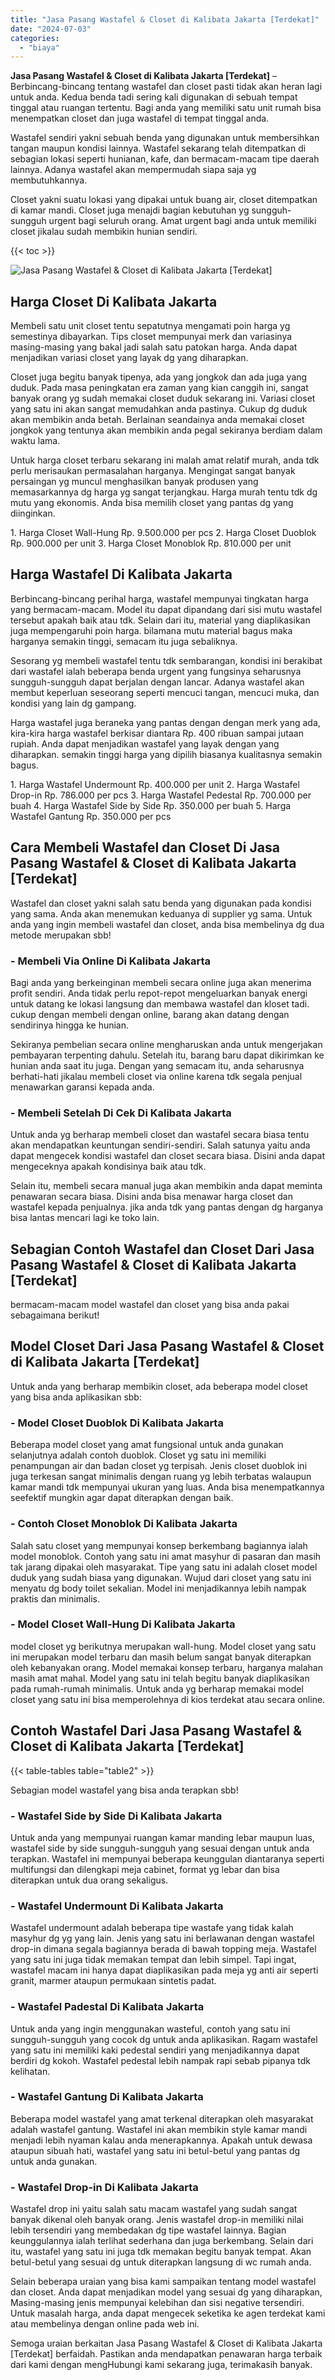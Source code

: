 ```yaml
---
title: "Jasa Pasang Wastafel & Closet di Kalibata Jakarta [Terdekat]"
date: "2024-07-03"
categories: 
  - "biaya"
---
```


**Jasa Pasang Wastafel & Closet di Kalibata Jakarta \[Terdekat\]** – Berbincang-bincang tentang wastafel dan closet pasti tidak akan heran lagi untuk anda. Kedua benda tadi sering kali digunakan di sebuah tempat tinggal atau ruangan tertentu. Bagi anda yang memiliki satu unit rumah bisa menempatkan closet dan juga wastafel di tempat tinggal anda.

Wastafel sendiri yakni sebuah benda yang digunakan untuk membersihkan tangan maupun kondisi lainnya. Wastafel sekarang telah ditempatkan di sebagian lokasi seperti hunianan, kafe, dan bermacam-macam tipe daerah lainnya. Adanya wastafel akan mempermudah siapa saja yg membutuhkannya.

Closet yakni suatu lokasi yang dipakai untuk buang air, closet ditempatkan di kamar mandi. Closet juga menajdi bagian kebutuhan yg sungguh-sungguh urgent bagi seluruh orang. Amat urgent bagi anda untuk memiliki closet jikalau sudah membikin hunian sendiri.

{{< toc >}}

![Jasa Pasang Wastafel & Closet di Kalibata Jakarta [Terdekat]](/images/wastafel-closet-murah28.png)

## Harga Closet Di Kalibata Jakarta

Membeli satu unit closet tentu sepatutnya mengamati poin harga yg semestinya dibayarkan. Tips closet mempunyai merk dan variasinya masing-masing yang bakal jadi salah satu patokan harga. Anda dapat menjadikan variasi closet yang layak dg yang diharapkan.

Closet juga begitu banyak tipenya, ada yang jongkok dan ada juga yang duduk. Pada masa peningkatan era zaman yang kian canggih ini, sangat banyak orang yg sudah memakai closet duduk sekarang ini. Variasi closet yang satu ini akan sangat memudahkan anda pastinya. Cukup dg duduk akan membikin anda betah. Berlainan seandainya anda memakai closet jongkok yang tentunya akan membikin anda pegal sekiranya berdiam dalam waktu lama.

Untuk harga closet terbaru sekarang ini malah amat relatif murah, anda tdk perlu merisaukan permasalahan harganya. Mengingat sangat banyak persaingan yg muncul menghasilkan banyak produsen yang memasarkannya dg harga yg sangat terjangkau. Harga murah tentu tdk dg mutu yang ekonomis. Anda bisa memilih closet yang pantas dg yang diinginkan.

1\. Harga Closet Wall-Hung Rp. 9.500.000 per pcs 2. Harga Closet Duoblok Rp. 900.000 per unit 3. Harga Closet Monoblok Rp. 810.000 per unit

## Harga Wastafel Di Kalibata Jakarta

Berbincang-bincang perihal harga, wastafel mempunyai tingkatan harga yang bermacam-macam. Model itu dapat dipandang dari sisi mutu wastafel tersebut apakah baik atau tdk. Selain dari itu, material yang diaplikasikan juga mempengaruhi poin harga. bilamana mutu material bagus maka harganya semakin tinggi, semacam itu juga sebaliknya.

Sesorang yg membeli wastafel tentu tdk sembarangan, kondisi ini berakibat dari wastafel ialah beberapa benda urgent yang fungsinya seharusnya sungguh-sungguh dapat berjalan dengan lancar. Adanya wastafel akan membut keperluan seseorang seperti mencuci tangan, mencuci muka, dan kondisi yang lain dg gampang.

Harga wastafel juga beraneka yang pantas dengan dengan merk yang ada, kira-kira harga wastafel berkisar diantara Rp. 400 ribuan sampai jutaan rupiah. Anda dapat menjadikan wastafel yang layak dengan yang diharapkan. semakin tinggi harga yang dipilih biasanya kualitasnya semakin bagus.

1\. Harga Wastafel Undermount Rp. 400.000 per unit 2. Harga Wastafel Drop-in Rp. 786.000 per pcs 3. Harga Wastafel Pedestal Rp. 700.000 per buah 4. Harga Wastafel Side by Side Rp. 350.000 per buah 5. Harga Wastafel Gantung Rp. 350.000 per pcs

## Cara Membeli Wastafel dan Closet Di Jasa Pasang Wastafel & Closet di Kalibata Jakarta \[Terdekat\]

Wastafel dan closet yakni salah satu benda yang digunakan pada kondisi yang sama. Anda akan menemukan keduanya di supplier yg sama. Untuk anda yang ingin membeli wastafel dan closet, anda bisa membelinya dg dua metode merupakan sbb!

### \- Membeli Via Online Di Kalibata Jakarta

Bagi anda yang berkeinginan membeli secara online juga akan menerima profit sendiri. Anda tidak perlu repot-repot mengeluarkan banyak energi untuk datang ke lokasi langsung dan membawa wastafel dan kloset tadi. cukup dengan membeli dengan online, barang akan datang dengan sendirinya hingga ke hunian.

Sekiranya pembelian secara online mengharuskan anda untuk mengerjakan pembayaran terpenting dahulu. Setelah itu, barang baru dapat dikirimkan ke hunian anda saat itu juga. Dengan yang semacam itu, anda seharusnya berhati-hati jikalau membeli closet via online karena tdk segala penjual menawarkan garansi kepada anda.

### \- Membeli Setelah Di Cek Di Kalibata Jakarta

Untuk anda yg berharap membeli closet dan wastafel secara biasa tentu akan mendapatkan keuntungan sendiri-sendiri. Salah satunya yaitu anda dapat mengecek kondisi wastafel dan closet secara biasa. Disini anda dapat mengeceknya apakah kondisinya baik atau tdk.

Selain itu, membeli secara manual juga akan membikin anda dapat meminta penawaran secara biasa. Disini anda bisa menawar harga closet dan wastafel kepada penjualnya. jika anda tdk yang pantas dengan dg harganya bisa lantas mencari lagi ke toko lain.

## Sebagian Contoh Wastafel dan Closet Dari Jasa Pasang Wastafel & Closet di Kalibata Jakarta \[Terdekat\]

bermacam-macam model wastafel dan closet yang bisa anda pakai sebagaimana berikut!

## Model Closet Dari Jasa Pasang Wastafel & Closet di Kalibata Jakarta \[Terdekat\]

Untuk anda yang berharap membikin closet, ada beberapa model closet yang bisa anda aplikasikan sbb:

### \- Model Closet Duoblok Di Kalibata Jakarta

Beberapa model closet yang amat fungsional untuk anda gunakan selanjutnya adalah contoh duoblok. Closet yg satu ini memiliki penampungan air dan badan closet yg terpisah. Jenis closet duoblok ini juga terkesan sangat minimalis dengan ruang yg lebih terbatas walaupun kamar mandi tdk mempunyai ukuran yang luas. Anda bisa menempatkannya seefektif mungkin agar dapat diterapkan dengan baik.

### \- Contoh Closet Monoblok Di Kalibata Jakarta

Salah satu closet yang mempunyai konsep berkembang bagiannya ialah model monoblok. Contoh yang satu ini amat masyhur di pasaran dan masih tak jarang dipakai oleh masyarakat. Tipe yang satu ini adalah closet model duduk yang sudah biasa yang digunakan. Wujud dari closet yang satu ini menyatu dg body toilet sekalian. Model ini menjadikannya lebih nampak praktis dan minimalis.

### \- Model Closet Wall-Hung Di Kalibata Jakarta

model closet yg berikutnya merupakan wall-hung. Model closet yang satu ini merupakan model terbaru dan masih belum sangat banyak diterapkan oleh kebanyakan orang. Model memakai konsep terbaru, harganya malahan masih amat mahal. Model yang satu ini telah begitu banyak diaplikasikan pada rumah-rumah minimalis. Untuk anda yg berharap memakai model closet yang satu ini bisa memperolehnya di kios terdekat atau secara online.

## Contoh Wastafel Dari Jasa Pasang Wastafel & Closet di Kalibata Jakarta \[Terdekat\]

{{< table-tables table="table2" >}}

Sebagian model wastafel yang bisa anda terapkan sbb!

### \- Wastafel Side by Side Di Kalibata Jakarta

Untuk anda yang mempunyai ruangan kamar manding lebar maupun luas, wastafel side by side sungguh-sungguh yang sesuai dengan untuk anda terapkan. Wastafel ini mempunyai beberapa keunggulan diantaranya seperti multifungsi dan dilengkapi meja cabinet, format yg lebar dan bisa diterapkan untuk dua orang sekaligus.

### \- Wastafel Undermount Di Kalibata Jakarta

Wastafel undermount adalah beberapa tipe wastafe yang tidak kalah masyhur dg yg yang lain. Jenis yang satu ini berlawanan dengan wastafel drop-in dimana segala bagiannya berada di bawah topping meja. Wastafel yang satu ini juga tidak memakan tempat dan lebih simpel. Tapi ingat, wastafel macam ini hanya dapat diaplikasikan pada meja yg anti air seperti granit, marmer ataupun permukaan sintetis padat.

### \- Wastafel Padestal Di Kalibata Jakarta

Untuk anda yang ingin menggunakan wasteful, contoh yang satu ini sungguh-sungguh yang cocok dg untuk anda aplikasikan. Ragam wastafel yang satu ini memiliki kaki pedestal sendiri yang menjadikannya dapat berdiri dg kokoh. Wastafel pedestal lebih nampak rapi sebab pipanya tdk kelihatan.

### \- Wastafel Gantung Di Kalibata Jakarta

Beberapa model wastafel yang amat terkenal diterapkan oleh masyarakat adalah wastafel gantung. Wastafel ini akan membikin style kamar mandi menjadi lebih nyaman kalau anda menerapkannya. Apakah untuk dewasa ataupun sibuah hati, wastafel yang satu ini betul-betul yang pantas dg untuk anda gunakan.

### \- Wastafel Drop-in Di Kalibata Jakarta

Wastafel drop ini yaitu salah satu macam wastafel yang sudah sangat banyak dikenal oleh banyak orang. Jenis wastafel drop-in memiliki nilai lebih tersendiri yang membedakan dg tipe wastafel lainnya. Bagian keunggulannya ialah terlihat sederhana dan juga berkembang. Selain dari itu, wastafel yang satu ini juga tdk memakan begitu banyak tempat. Akan betul-betul yang sesuai dg untuk diterapkan langsung di wc rumah anda.

Selain beberapa uraian yang bisa kami sampaikan tentang model wastafel dan closet. Anda dapat menjadikan model yang sesuai dg yang diharapkan, Masing-masing jenis mempunyai kelebihan dan sisi negative tersendiri. Untuk masalah harga, anda dapat mengecek seketika ke agen terdekat kami atau membelinya dengan online pada web ini.

Semoga uraian berkaitan Jasa Pasang Wastafel & Closet di Kalibata Jakarta \[Terdekat\] berfaidah. Pastikan anda mendapatkan penawaran harga terbaik dari kami dengan mengHubungi kami sekarang juga, terimakasih banyak.
